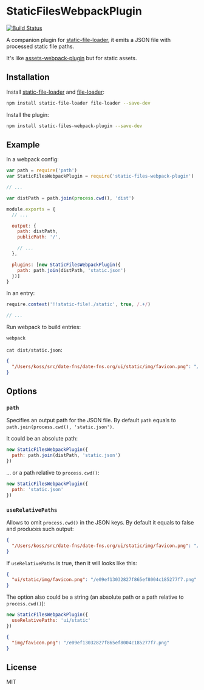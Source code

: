 # StaticFilesWebpackPlugin
[![Build Status](https://travis-ci.org/kossnocorp/static-files-webpack-plugin.svg?branch=master)](https://travis-ci.org/kossnocorp/static-files-webpack-plugin)

A companion plugin for [static-file-loader](https://github.com/kossnocorp/static-file-loader),
it emits a JSON file with processed static file paths.

It's like [assets-webpack-plugin](https://github.com/sporto/assets-webpack-plugin)
but for static assets.

## Installation

Install [static-file-loader](https://github.com/kossnocorp/static-file-loader) and
[file-loader](https://github.com/webpack/file-loader):

```sh
npm install static-file-loader file-loader --save-dev
```

Install the plugin:

```sh
npm install static-files-webpack-plugin --save-dev
```

## Example

In a webpack config:

```js
var path = require('path')
var StaticFilesWebpackPlugin = require('static-files-webpack-plugin')

// ...

var distPath = path.join(process.cwd(), 'dist')

module.exports = {
  // ...

  output: {
    path: distPath,
    publicPath: '/',

    // ...
  },

  plugins: [new StaticFilesWebpackPlugin({
    path: path.join(distPath, 'static.json')
  })]
}
```

In an entry:

```js
require.context('!!static-file!./static', true, /.+/)

// ...
```

Run webpack to build entries:

```sh
webpack
```

`cat dist/static.json`:

```json
{
  "/Users/koss/src/date-fns/date-fns.org/ui/static/img/favicon.png": "/e09ef13032827f865ef8004c185277f7.png"
}
```

## Options

### `path`

Specifies an output path for the JSON file. By default `path` equals to
`path.join(process.cwd(), 'static.json')`.

It could be an absolute path:

```js
new StaticFilesWebpackPlugin({
  path: path.join(distPath, 'static.json')
})
```

… or a path relative to `process.cwd()`:

```js
new StaticFilesWebpackPlugin({
  path: 'static.json'
})
```

### `useRelativePaths`

Allows to omit `process.cwd()` in the JSON keys. By default it equals
to false and produces such output:

```json
{
  "/Users/koss/src/date-fns/date-fns.org/ui/static/img/favicon.png": "/e09ef13032827f865ef8004c185277f7.png"
}
```

If `useRelativePaths` is true, then it will looks like this:

```json
{
  "ui/static/img/favicon.png": "/e09ef13032827f865ef8004c185277f7.png"
}
```

The option also could be a string (an absolute path or a path relative
to `process.cwd()`):

```js
new StaticFilesWebpackPlugin({
  useRelativePaths: 'ui/static'
})
```

```json
{
  "img/favicon.png": "/e09ef13032827f865ef8004c185277f7.png"
}
```

## License

MIT
